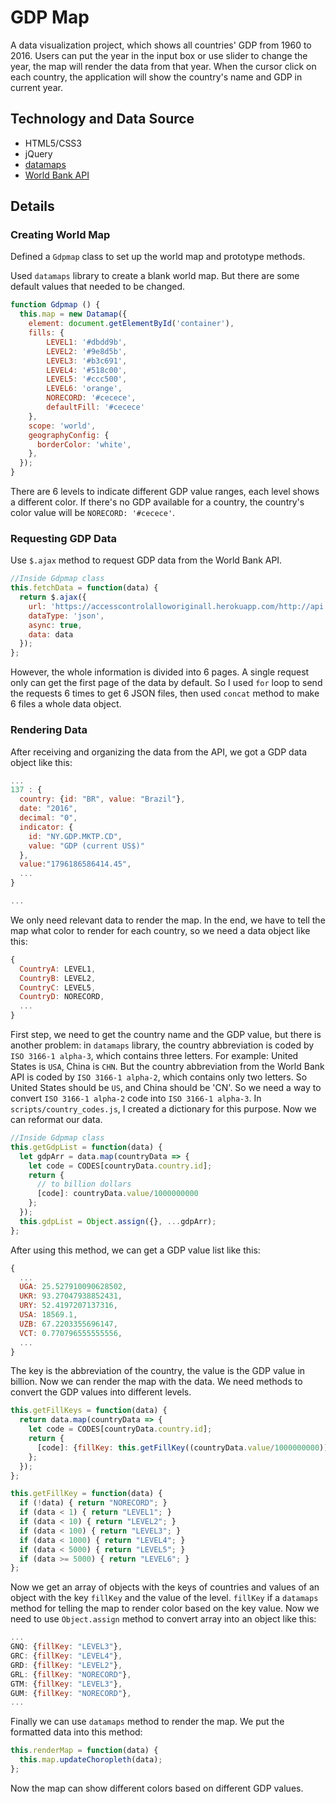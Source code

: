 # GDP Map

A data visualization project, which shows all countries' GDP from 1960 to 2016.
Users can put the year in the input box or use slider to change the year, the map
will render the data from that year.
When the cursor click on each country, the application will show the country's name and
GDP in current year.

## Technology and Data Source

* HTML5/CSS3
* jQuery
* [datamaps](https://github.com/markmarkoh/datamaps)
* [World Bank API](https://datahelpdesk.worldbank.org/knowledgebase/topics/125589-developer-information)

## Details

### Creating World Map

Defined a `Gdpmap` class to set up the world map and prototype methods.

Used `datamaps` library to create a blank world map. But there are some default values that needed to be changed.

```js
function Gdpmap () {
  this.map = new Datamap({
    element: document.getElementById('container'),
    fills: {
        LEVEL1: '#dbdd9b',
        LEVEL2: '#9e8d5b',
        LEVEL3: '#b3c691',
        LEVEL4: '#518c00',
        LEVEL5: '#ccc500',
        LEVEL6: 'orange',
        NORECORD: '#cecece',
        defaultFill: '#cecece'
    },
    scope: 'world',
    geographyConfig: {
      borderColor: 'white',
    },
  });
}
```

There are 6 levels to indicate different GDP value ranges, each level shows a different color. If there's no GDP available for a country, the country's color value will be `NORECORD: '#cecece'`.


### Requesting GDP Data

Use `$.ajax` method to request GDP data from the World Bank API.

```js
//Inside Gdpmap class
this.fetchData = function(data) {
  return $.ajax({
    url: 'https://accesscontrolalloworiginall.herokuapp.com/http://api.worldbank.org/countries/all/indicators/NY.GDP.MKTP.CD',
    dataType: 'json',
    async: true,
    data: data
  });
};
```

However, the whole information is divided into 6 pages. A single request only can get the first page of the data by default. So I used `for` loop to send the requests 6 times to get 6 JSON files, then used `concat` method to make 6 files a whole data object.

### Rendering Data

After receiving and organizing the data from the API, we got a GDP data object like this:

```js
...
137 : {
  country: {id: "BR", value: "Brazil"},
  date: "2016",
  decimal: "0",
  indicator: {
    id: "NY.GDP.MKTP.CD",
    value: "GDP (current US$)"
  },
  value:"1796186586414.45",
  ...
}

...

```

We only need relevant data to render the map. In the end, we have to tell the map what color to render for each country, so we need a data object like this:
```js
{
  CountryA: LEVEL1,
  CountryB: LEVEL2,
  CountryC: LEVEL5,
  CountryD: NORECORD,
  ...
}
```

First step, we need to get the country name and the GDP value, but there is another problem: in `datamaps` library, the country abbreviation is coded by `ISO 3166-1 alpha-3`, which contains three letters. For example: United States is `USA`, China is `CHN`. But the country abbreviation from the World Bank API is coded by `ISO 3166-1 alpha-2`, which contains only two letters. So United States should be `US`, and China should be 'CN'. So we need a way to convert `ISO 3166-1 alpha-2` code into `ISO 3166-1 alpha-3`. In `scripts/country_codes.js`, I created a dictionary for this purpose. Now we can reformat our data.

```js
//Inside Gdpmap class
this.getGdpList = function(data) {
  let gdpArr = data.map(countryData => {
    let code = CODES[countryData.country.id];
    return {
      // to billion dollars
      [code]: countryData.value/1000000000
    };
  });
  this.gdpList = Object.assign({}, ...gdpArr);
};
```

After using this method, we can get a GDP value list like this:

```js
{
  ...
  UGA: 25.527910090628502,
  UKR: 93.27047938852431,
  URY: 52.4197207137316,
  USA: 18569.1,
  UZB: 67.2203355696147,
  VCT: 0.770796555555556,
  ...
}
```

The key is the abbreviation of the country, the value is the GDP value in billion. Now we can render the map with the data. We need methods to convert the GDP values into different levels.

```js
this.getFillKeys = function(data) {
  return data.map(countryData => {
    let code = CODES[countryData.country.id];
    return {
      [code]: {fillKey: this.getFillKey((countryData.value/1000000000))}
    };
  });
};
```

```js
this.getFillKey = function(data) {
  if (!data) { return "NORECORD"; }
  if (data < 1) { return "LEVEL1"; }
  if (data < 10) { return "LEVEL2"; }
  if (data < 100) { return "LEVEL3"; }
  if (data < 1000) { return "LEVEL4"; }
  if (data < 5000) { return "LEVEL5"; }
  if (data >= 5000) { return "LEVEL6"; }
};
```

Now we get an array of objects with the keys of countries and values of an object with the key `fillKey` and the value of the level. `fillKey` if a `datamaps` method for telling the map to render color based on the key value. Now we need to use `Object.assign` method to convert array into an object like this:

```js
...
GNQ: {fillKey: "LEVEL3"},
GRC: {fillKey: "LEVEL4"},
GRD: {fillKey: "LEVEL2"},
GRL: {fillKey: "NORECORD"},
GTM: {fillKey: "LEVEL3"},
GUM: {fillKey: "NORECORD"},
...
```

Finally we can use `datamaps` method to render the map. We put the formatted data into this method:

```js
this.renderMap = function(data) {
  this.map.updateChoropleth(data);
};
```

Now the map can show different colors based on different GDP values.
